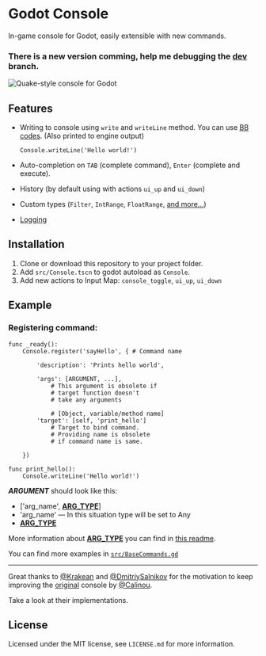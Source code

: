 

Godot Console
============

In-game console for Godot, easily extensible with new commands.

### There is a new version comming, help me debugging the [dev](https://github.com/QuentinCaffeino/godot-console/tree/dev) branch.

![Quake-style console for Godot](https://github.com/QuentinCaffeino/godot-console/blob/master/screenshot.png)

## Features

- Writing to console using `write` and `writeLine` method. You can use [BB codes](https://godot.readthedocs.io/en/latest/learning/features/gui/bbcode_in_richtextlabel.html?highlight=richtextlabel#reference). (Also printed to engine output)

	`Console.writeLine('Hello world!')`

- Auto-completion on `TAB` (complete command), `Enter` (complete and execute).
- History (by default using with actions `ui_up` and `ui_down`)
- Custom types (`Filter`, `IntRange`, `FloatRange`, [and more...](https://github.com/QuentinCaffeino/godot-console/blob/master/docs/Types.md))
- [Logging](https://github.com/QuentinCaffeino/godot-console/tree/master/docs/Log.md)

## Installation

1. Clone or download this repository to your project folder.
2. Add `src/Console.tscn` to godot autoload as `Console`.
3. Add new actions to Input Map: `console_toggle`, `ui_up`, `ui_down`

## Example

### Registering command:

```gdscript
func _ready():
	Console.register('sayHello', { # Command name

		'description': 'Prints hello world',

		'args': [ARGUMENT, ...],
			# This argument is obsolete if
			# target function doesn't
			# take any arguments

			# [Object, variable/method name]
		'target': [self, 'print_hello']
			# Target to bind command.
			# Providing name is obsolete
			# if command name is same.

	})

func print_hello():
	Console.writeLine('Hello world!')
```

***ARGUMENT*** should look like this:
- ['arg_name', [**ARG_TYPE**](https://github.com/QuentinCaffeino/godot-console/blob/master/docs/Types.md)]
- 'arg_name' — In this situation type will be set to Any
- [**ARG_TYPE**](https://github.com/QuentinCaffeino/godot-console/blob/master/docs/Types.md)

More information about [**ARG_TYPE**](https://github.com/QuentinCaffeino/godot-console/blob/master/docs/Types.md) you can find in [this readme](https://github.com/QuentinCaffeino/godot-console/blob/master/docs/Types.md).

You can find more examples in [`src/BaseCommands.gd`](https://github.com/QuentinCaffeino/godot-console/blob/master/src/BaseCommands.gd)

----------

Great thanks to [@Krakean](https://github.com/Krakean/godot-console) and [@DmitriySalnikov](https://github.com/DmitriySalnikov/godot-console) for the motivation to keep improving the [original](https://github.com/Calinou/godot-console) console by [@Calinou](https://github.com/Calinou).

Take a look at their implementations.

## License

Licensed under the MIT license, see `LICENSE.md` for more information.
